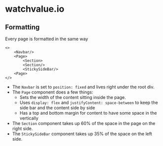 # watchvalue.io

## Formatting

Every page is formatted in the same way

```
<>
    <Navbar/>
    <Page>
        <Section>
        <Section/>
        <StickySideBar/>
    <Page>
</>
```

- The `Navbar` is set to `position: fixed` and lives right under the root div.
- The `Page` component does a few things:
  - Sets the width of the content sitting inside the page.
  - Uses `display: flex` and `justifyContent: space-between` to keep the side bar and the content side by side
  - Has a top and bottom margin for content to have some space in the vertically
- The `Section` component takes up 60% of the space in the page on the right side.
- The `StickySideBar` component takes up 35% of the space on the left side.
